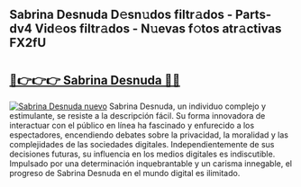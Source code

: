 ## Sabrina Desnuda D𝚎sn𝚞dos filtr𝚊dos - Parts-dv4 Vid𝚎os filtr𝚊dos - N𝚞evas f𝚘tos atr𝚊ctivas FX2fU

# <h2><a href="http://mbdqtk.tromn.icu/?c=Sabrina+Desnuda">🔗👉👉👉 Sabrina Desnuda 🔗🔗</a></h2>

[![Sabrina Desnuda nuevo](https://i.imgur.com/pEAQMta.gif)](http://mbdqtk.tromn.icu/?c=Sabrina+Desnuda)
Sabrina Desnuda, un individuo complejo y estimulante, se resiste a la descripción fácil. Su forma innovadora de interactuar con el público en línea ha fascinado y enfurecido a los espectadores, encendiendo debates sobre la privacidad, la moralidad y las complejidades de las sociedades digitales. Independientemente de sus decisiones futuras, su influencia en los medios digitales es indiscutible. Impulsado por una determinación inquebrantable y un carisma innegable, el progreso de Sabrina Desnuda en el mundo digital es ilimitado.

